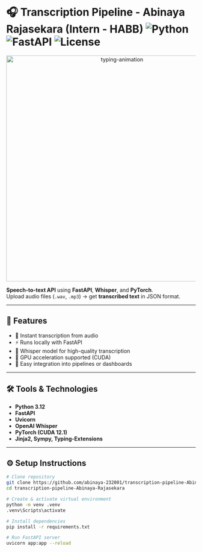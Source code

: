 # 🎧 Transcription Pipeline - Abinaya Rajasekara (Intern - HABB) ![Python](https://img.shields.io/badge/Python-3.12-blue?logo=python&logoColor=white) ![FastAPI](https://img.shields.io/badge/FastAPI-0.1.0-green?logo=fastapi&logoColor=white) ![License](https://img.shields.io/badge/License-MIT-blue)

<p align="center">
  <img src="https://media.giphy.com/media/3o7aD6v5k0lYl0K3ua/giphy.gif" width="600" alt="typing-animation"/>
</p>

**Speech-to-text API** using **FastAPI**, **Whisper**, and **PyTorch**.  
Upload audio files (`.wav`, `.mp3`) → get **transcribed text** in JSON format.

---

## 🚀 Features

- 🎤 Instant transcription from audio  
- ⚡ Runs locally with FastAPI  
- 🧠 Whisper model for high-quality transcription  
- 🚀 GPU acceleration supported (CUDA)  
- 🔗 Easy integration into pipelines or dashboards  

---

## 🛠️ Tools & Technologies

- **Python 3.12**  
- **FastAPI**  
- **Uvicorn**  
- **OpenAI Whisper**  
- **PyTorch (CUDA 12.1)**  
- **Jinja2, Sympy, Typing-Extensions**  

---

## ⚙️ Setup Instructions

```bash
# Clone repository
git clone https://github.com/abinaya-232001/transcription-pipeline-Abinaya-Rajasekara.git
cd transcription-pipeline-Abinaya-Rajasekara

# Create & activate virtual environment
python -m venv .venv
.venv\Scripts\activate

# Install dependencies
pip install -r requirements.txt

# Run FastAPI server
uvicorn app:app --reload

